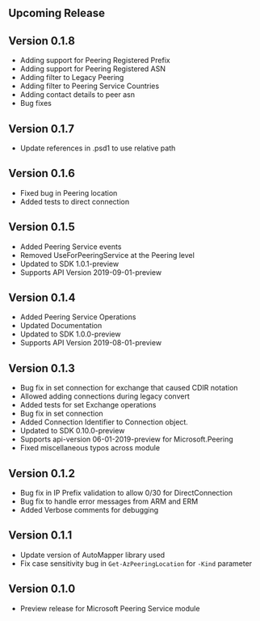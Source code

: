<!--
    Please leave this section at the top of the change log.

    Changes for the upcoming release should go under the section titled "Upcoming Release", and should adhere to the following format:

    ## Upcoming Release
    * Overview of change #1
        - Additional information about change #1
    * Overview of change #2
        - Additional information about change #2
        - Additional information about change #2
    * Overview of change #3
    * Overview of change #4
        - Additional information about change #4

    ## YYYY.MM.DD - Version X.Y.Z (Previous Release)
    * Overview of change #1
        - Additional information about change #1
-->
## Upcoming Release

## Version 0.1.8
* Adding support for Peering Registered Prefix
* Adding support for Peering Registered ASN
* Adding filter to Legacy Peering
* Adding filter to Peering Service Countries
* Adding contact details to peer asn
* Bug fixes

## Version 0.1.7
* Update references in .psd1 to use relative path

## Version 0.1.6
* Fixed bug in Peering location 
* Added tests to direct connection

## Version 0.1.5
* Added Peering Service events
* Removed UseForPeeringService at the Peering level
* Updated to SDK 1.0.1-preview
* Supports API Version 2019-09-01-preview

## Version 0.1.4
* Added Peering Service Operations
* Updated Documentation
* Updated to SDK 1.0.0-preview
* Supports API Version 2019-08-01-preview

## Version 0.1.3
* Bug fix in set connection for exchange that caused CDIR notation
* Allowed adding connections during legacy convert
* Added tests for set Exchange operations
* Bug fix in set connection
* Added Connection Identifier to Connection object.
* Updated to SDK 0.10.0-preview
* Supports api-version 06-01-2019-preview for Microsoft.Peering
* Fixed miscellaneous typos across module

## Version 0.1.2
* Bug fix in IP Prefix validation to allow 0/30 for DirectConnection
* Bug fix to handle error messages from ARM and ERM
* Added Verbose comments for debugging
## Version 0.1.1
* Update version of AutoMapper library used
* Fix case sensitivity bug in `Get-AzPeeringLocation` for `-Kind` parameter
## Version 0.1.0
* Preview release for Microsoft Peering Service module
